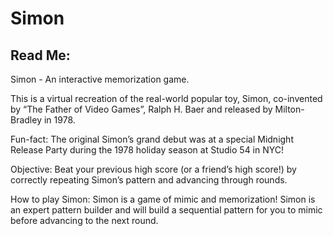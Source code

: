# Simon
## Read Me: 
Simon - An interactive memorization game.

This is a virtual recreation of the real-world popular toy, Simon, co-invented by “The Father of Video Games”, Ralph H. Baer and released by Milton-Bradley in 1978.

Fun-fact: The original Simon’s grand debut was at a special Midnight Release Party during the 1978 holiday season at Studio 54 in NYC!


Objective: Beat your previous high score (or a friend’s high score!) by correctly repeating Simon’s pattern and advancing through rounds.


How to play Simon: Simon is a game of mimic and memorization! Simon is an expert pattern builder and will build a sequential pattern for you to mimic before advancing to the next round.